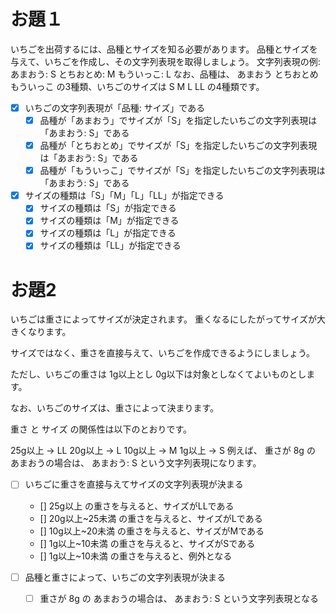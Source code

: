 # お題１

いちごを出荷するには、品種とサイズを知る必要があります。
品種とサイズを与えて、いちごを作成し、その文字列表現を取得しましょう。
文字列表現の例: あまおう: S とちおとめ: M もういっこ: L
なお、品種は、 あまおう とちおとめ もういっこ の3種類、いちごのサイズは S M L LL の4種類です。

- [x] いちごの文字列表現が「品種: サイズ」である
  - [x] 品種が「あまおう」でサイズが「S」を指定したいちごの文字列表現は「あまおう: S」である
  - [x] 品種が「とちおとめ」でサイズが「S」を指定したいちごの文字列表現は「あまおう: S」である
  - [x] 品種が「もういっこ」でサイズが「S」を指定したいちごの文字列表現は「あまおう: S」である
- [x] サイズの種類は「S」「M」「L」「LL」が指定できる
  - [x] サイズの種類は「S」が指定できる
  - [x] サイズの種類は「M」が指定できる
  - [x] サイズの種類は「L」が指定できる
  - [x] サイズの種類は「LL」が指定できる

# お題2

いちごは重さによってサイズが決定されます。
重くなるにしたがってサイズが大きくなります。

サイズではなく、重さを直接与えて、いちごを作成できるようにしましょう。

ただし、いちごの重さは 1g以上とし 0g以下は対象としなくてよいものとします。

なお、いちごのサイズは、重さによって決まります。

重さ と サイズ の関係性は以下のとおりです。

25g以上 → LL
20g以上 → L
10g以上 → M
1g以上 → S
例えば、 重さが 8g の あまおうの場合は、 あまおう: S という文字列表現になります。


- [ ] いちごに重さを直接与えてサイズの文字列表現が決まる
  - [] 25g以上 の重さを与えると、サイズがLLである
  - [] 20g以上~25未満 の重さを与えると、サイズがLである
  - [] 10g以上~20未満 の重さを与えると、サイズがMである
  - [] 1g以上~10未満 の重さを与えると、サイズがSである
  - [] 1g以上~10未満 の重さを与えると、例外となる
 
- [ ] 品種と重さによって、いちごの文字列表現が決まる
  - [ ] 重さが 8g の あまおうの場合は、 あまおう: S という文字列表現となる